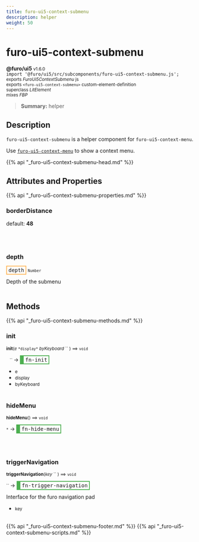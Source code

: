 ```yaml
---
title: furo-ui5-context-submenu
description: helper
weight: 50
---
```


# furo-ui5-context-submenu
**@furo/ui5** <small>v1.6.0</small>
<br>`import '@furo/ui5/src/subcomponents/furo-ui5-context-submenu.js';`<small>
<br>exports *FuroUi5ContextSubmenu* js
<br>exports `<furo-ui5-context-submenu>` custom-element-definition
<br>superclass *LitElement*
<br> mixes *FBP*</small>

> **Summary:** helper

## Description

`furo-ui5-context-submenu` is a helper component for `furo-ui5-context-menu`.

Use [`furo-ui5-context-menu`](?t=FuroUi5ContextMenu) to show a context menu.

{{% api "_furo-ui5-context-submenu-head.md" %}}

## Attributes and Properties
{{% api "_furo-ui5-context-submenu-properties.md" %}}







### **borderDistance**
default: **48**</small>


<br><br>

### **depth**

<span  style="border-width:2px; border-style: solid;border-color:  rgb(255, 182, 91);font-family:monospace; padding:2px 4px;">depth</span>
<small>`Number` </small>

Depth of the submenu
<br><br>

## Methods
{{% api "_furo-ui5-context-submenu-methods.md" %}}



### **init**
<small>**init**(*e* `` *display* `` *byKeyboard* `` ) ⟹ `void`</small>

<small>`` `` `` </small> →
<span  style="border-width:2px 2px 2px 10px; border-style: solid;border-color:  rgb(76, 175, 80);font-family:monospace; padding:2px 4px;">fn-init</span>



- <small>e </small>
- <small>display </small>
- <small>byKeyboard </small>
<br><br>

### **hideMenu**
<small>**hideMenu**() ⟹ `void`</small>

<small>`*`</small> →
<span  style="border-width:2px 2px 2px 10px; border-style: solid;border-color:  rgb(76, 175, 80);font-family:monospace; padding:2px 4px;">fn-hide-menu</span>



<br><br>

### **triggerNavigation**
<small>**triggerNavigation**(*key* `` ) ⟹ `void`</small>

<small>`` </small> →
<span  style="border-width:2px 2px 2px 10px; border-style: solid;border-color:  rgb(76, 175, 80);font-family:monospace; padding:2px 4px;">fn-trigger-navigation</span>

Interface for the furo navigation pad

- <small>key </small>
<br><br>






{{% api "_furo-ui5-context-submenu-footer.md" %}}
{{% api "_furo-ui5-context-submenu-scripts.md" %}}
